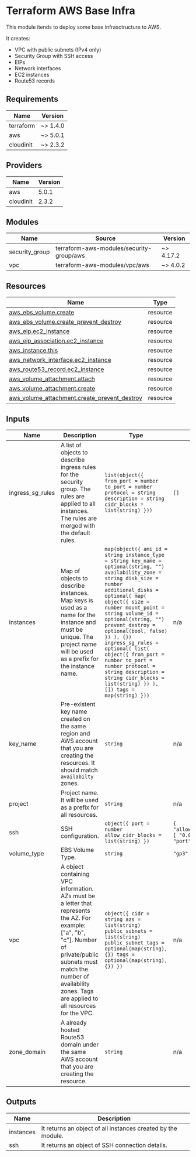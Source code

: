 # Terraform AWS Base Infra

This module itends to deploy some base infrasctructure to AWS.

It creates:

- VPC with public subnets (IPv4 only)
- Security Group with SSH access
- EIPs
- Network interfaces
- EC2 instances
- Route53 records

## Requirements

| Name | Version |
|------|---------|
| terraform | ~> 1.4.0 |
| aws | ~> 5.0.1 |
| cloudinit | ~> 2.3.2 |

## Providers

| Name | Version |
|------|---------|
| aws | 5.0.1 |
| cloudinit | 2.3.2 |

## Modules

| Name | Source | Version |
|------|--------|---------|
| security\_group | terraform-aws-modules/security-group/aws | ~> 4.17.2 |
| vpc | terraform-aws-modules/vpc/aws | ~> 4.0.2 |

## Resources

| Name | Type |
|------|------|
| [aws_ebs_volume.create](https://registry.terraform.io/providers/hashicorp/aws/latest/docs/resources/ebs_volume) | resource |
| [aws_ebs_volume.create_prevent_destroy](https://registry.terraform.io/providers/hashicorp/aws/latest/docs/resources/ebs_volume) | resource |
| [aws_eip.ec2_instance](https://registry.terraform.io/providers/hashicorp/aws/latest/docs/resources/eip) | resource |
| [aws_eip_association.ec2_instance](https://registry.terraform.io/providers/hashicorp/aws/latest/docs/resources/eip_association) | resource |
| [aws_instance.this](https://registry.terraform.io/providers/hashicorp/aws/latest/docs/resources/instance) | resource |
| [aws_network_interface.ec2_instance](https://registry.terraform.io/providers/hashicorp/aws/latest/docs/resources/network_interface) | resource |
| [aws_route53_record.ec2_instance](https://registry.terraform.io/providers/hashicorp/aws/latest/docs/resources/route53_record) | resource |
| [aws_volume_attachment.attach](https://registry.terraform.io/providers/hashicorp/aws/latest/docs/resources/volume_attachment) | resource |
| [aws_volume_attachment.create](https://registry.terraform.io/providers/hashicorp/aws/latest/docs/resources/volume_attachment) | resource |
| [aws_volume_attachment.create_prevent_destroy](https://registry.terraform.io/providers/hashicorp/aws/latest/docs/resources/volume_attachment) | resource |

## Inputs

| Name | Description | Type | Default | Required |
|------|-------------|------|---------|:--------:|
| ingress\_sg\_rules | A list of objects to describe ingress rules for the security group. The rules are applied to all instances. The rules are merged with the default rules. | ```list(object({ from_port = number to_port = number protocol = string description = string cidr_blocks = list(string) }))``` | `[]` | no |
| instances | Map of objects to describe instances. Map keys is used as a name for the instance and must be unique. The project name will be used as a prefix for the instance name. | ```map(object({ ami_id = string instance_type = string key_name = optional(string, "") availability_zone = string disk_size = number additional_disks = optional( map( object({ size = number mount_point = string volume_id = optional(string, "") prevent_destroy = optional(bool, false) }) ), {}) ingress_sg_rules = optional( list( object({ from_port = number to_port = number protocol = string description = string cidr_blocks = list(string) }) ), []) tags = map(string) }))``` | n/a | yes |
| key\_name | Pre-existent key name created on the same region and AWS account that you are creating the resources. It should match `availabilty` zones. | `string` | n/a | yes |
| project | Project name. It will be used as a prefix for all resources. | `string` | n/a | yes |
| ssh | SSH configuration. | ```object({ port = number allow_cidr_blocks = list(string) })``` | ```{ "allow_cidr_blocks": [ "0.0.0.0/0" ], "port": 22 }``` | no |
| volume\_type | EBS Volume Type. | `string` | `"gp3"` | no |
| vpc | A object containing VPC information. AZs must be a letter that represents the AZ. For example: ["a", "b", "c"]. Number of private/public subnets must match the number of availability zones. Tags are applied to all resources for the VPC. | ```object({ cidr = string azs = list(string) public_subnets = list(string) public_subnet_tags = optional(map(string), {}) tags = optional(map(string), {}) })``` | n/a | yes |
| zone\_domain | A already hosted Route53 domain under the same AWS account that you are creating the resource. | `string` | n/a | yes |

## Outputs

| Name | Description |
|------|-------------|
| instances | It returns an object of all instances created by the module. |
| ssh | It returns an object of SSH connection details. |
